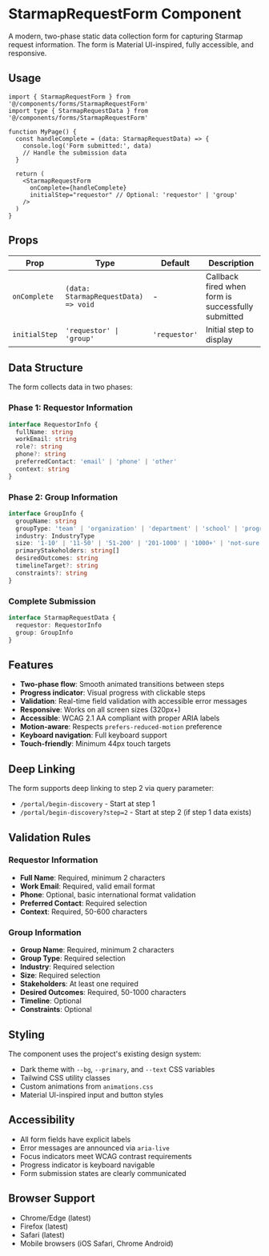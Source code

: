 # StarmapRequestForm Component

A modern, two-phase static data collection form for capturing Starmap request information. The form is Material UI-inspired, fully accessible, and responsive.

## Usage

```tsx
import { StarmapRequestForm } from '@/components/forms/StarmapRequestForm'
import type { StarmapRequestData } from '@/components/forms/StarmapRequestForm'

function MyPage() {
  const handleComplete = (data: StarmapRequestData) => {
    console.log('Form submitted:', data)
    // Handle the submission data
  }

  return (
    <StarmapRequestForm 
      onComplete={handleComplete}
      initialStep="requestor" // Optional: 'requestor' | 'group'
    />
  )
}
```

## Props

| Prop | Type | Default | Description |
|------|------|---------|-------------|
| `onComplete` | `(data: StarmapRequestData) => void` | - | Callback fired when form is successfully submitted |
| `initialStep` | `'requestor' \| 'group'` | `'requestor'` | Initial step to display |

## Data Structure

The form collects data in two phases:

### Phase 1: Requestor Information
```typescript
interface RequestorInfo {
  fullName: string
  workEmail: string
  role?: string
  phone?: string
  preferredContact: 'email' | 'phone' | 'other'
  context: string
}
```

### Phase 2: Group Information
```typescript
interface GroupInfo {
  groupName: string
  groupType: 'team' | 'organization' | 'department' | 'school' | 'program' | 'club' | 'other'
  industry: IndustryType
  size: '1-10' | '11-50' | '51-200' | '201-1000' | '1000+' | 'not-sure'
  primaryStakeholders: string[]
  desiredOutcomes: string
  timelineTarget?: string
  constraints?: string
}
```

### Complete Submission
```typescript
interface StarmapRequestData {
  requestor: RequestorInfo
  group: GroupInfo
}
```

## Features

- **Two-phase flow**: Smooth animated transitions between steps
- **Progress indicator**: Visual progress with clickable steps
- **Validation**: Real-time field validation with accessible error messages
- **Responsive**: Works on all screen sizes (320px+)
- **Accessible**: WCAG 2.1 AA compliant with proper ARIA labels
- **Motion-aware**: Respects `prefers-reduced-motion` preference
- **Keyboard navigation**: Full keyboard support
- **Touch-friendly**: Minimum 44px touch targets

## Deep Linking

The form supports deep linking to step 2 via query parameter:
- `/portal/begin-discovery` - Start at step 1
- `/portal/begin-discovery?step=2` - Start at step 2 (if step 1 data exists)

## Validation Rules

### Requestor Information
- **Full Name**: Required, minimum 2 characters
- **Work Email**: Required, valid email format
- **Phone**: Optional, basic international format validation
- **Preferred Contact**: Required selection
- **Context**: Required, 50-600 characters

### Group Information
- **Group Name**: Required, minimum 2 characters
- **Group Type**: Required selection
- **Industry**: Required selection
- **Size**: Required selection
- **Stakeholders**: At least one required
- **Desired Outcomes**: Required, 50-1000 characters
- **Timeline**: Optional
- **Constraints**: Optional

## Styling

The component uses the project's existing design system:
- Dark theme with `--bg`, `--primary`, and `--text` CSS variables
- Tailwind CSS utility classes
- Custom animations from `animations.css`
- Material UI-inspired input and button styles

## Accessibility

- All form fields have explicit labels
- Error messages are announced via `aria-live`
- Focus indicators meet WCAG contrast requirements
- Progress indicator is keyboard navigable
- Form submission states are clearly communicated

## Browser Support

- Chrome/Edge (latest)
- Firefox (latest)
- Safari (latest)
- Mobile browsers (iOS Safari, Chrome Android)
